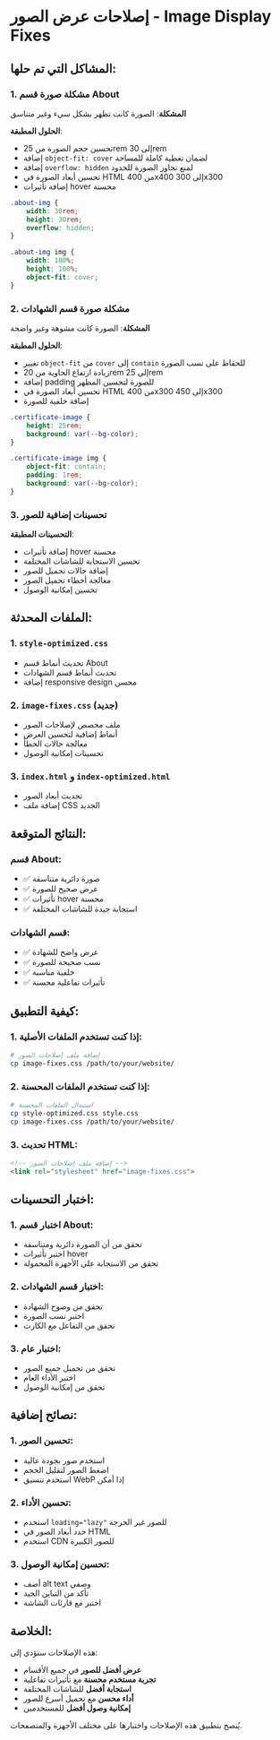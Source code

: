# إصلاحات عرض الصور - Image Display Fixes

## المشاكل التي تم حلها:

### 1. مشكلة صورة قسم About
**المشكلة**: الصورة كانت تظهر بشكل سيء وغير متناسق

**الحلول المطبقة**:
- تحسين حجم الصورة من 25rem إلى 30rem
- إضافة `object-fit: cover` لضمان تغطية كاملة للمساحة
- إضافة `overflow: hidden` لمنع تجاوز الصورة للحدود
- تحسين أبعاد الصورة في HTML من 400x400 إلى 300x300
- إضافة تأثيرات hover محسنة

```css
.about-img {
    width: 30rem;
    height: 30rem;
    overflow: hidden;
}

.about-img img {
    width: 100%;
    height: 100%;
    object-fit: cover;
}
```

### 2. مشكلة صورة قسم الشهادات
**المشكلة**: الصورة كانت مشوهة وغير واضحة

**الحلول المطبقة**:
- تغيير `object-fit` من `cover` إلى `contain` للحفاظ على نسب الصورة
- زيادة ارتفاع الحاوية من 20rem إلى 25rem
- إضافة padding للصورة لتحسين المظهر
- تحسين أبعاد الصورة في HTML من 400x300 إلى 450x300
- إضافة خلفية للصورة

```css
.certificate-image {
    height: 25rem;
    background: var(--bg-color);
}

.certificate-image img {
    object-fit: contain;
    padding: 1rem;
    background: var(--bg-color);
}
```

### 3. تحسينات إضافية للصور
**التحسينات المطبقة**:
- إضافة تأثيرات hover محسنة
- تحسين الاستجابة للشاشات المختلفة
- إضافة حالات تحميل للصور
- معالجة أخطاء تحميل الصور
- تحسين إمكانية الوصول

## الملفات المحدثة:

### 1. `style-optimized.css`
- تحديث أنماط قسم About
- تحديث أنماط قسم الشهادات
- إضافة responsive design محسن

### 2. `image-fixes.css` (جديد)
- ملف مخصص لإصلاحات الصور
- أنماط إضافية لتحسين العرض
- معالجة حالات الخطأ
- تحسينات إمكانية الوصول

### 3. `index.html` و `index-optimized.html`
- تحديث أبعاد الصور
- إضافة ملف CSS الجديد

## النتائج المتوقعة:

### قسم About:
- ✅ صورة دائرية متناسقة
- ✅ عرض صحيح للصورة
- ✅ تأثيرات hover محسنة
- ✅ استجابة جيدة للشاشات المختلفة

### قسم الشهادات:
- ✅ عرض واضح للشهادة
- ✅ نسب صحيحة للصورة
- ✅ خلفية مناسبة
- ✅ تأثيرات تفاعلية محسنة

## كيفية التطبيق:

### 1. إذا كنت تستخدم الملفات الأصلية:
```bash
# إضافة ملف إصلاحات الصور
cp image-fixes.css /path/to/your/website/
```

### 2. إذا كنت تستخدم الملفات المحسنة:
```bash
# استبدال الملفات المحسنة
cp style-optimized.css style.css
cp image-fixes.css /path/to/your/website/
```

### 3. تحديث HTML:
```html
<!-- إضافة ملف إصلاحات الصور -->
<link rel="stylesheet" href="image-fixes.css">
```

## اختبار التحسينات:

### 1. اختبار قسم About:
- تحقق من أن الصورة دائرية ومتناسقة
- اختبر تأثيرات hover
- تحقق من الاستجابة على الأجهزة المحمولة

### 2. اختبار قسم الشهادات:
- تحقق من وضوح الشهادة
- اختبر نسب الصورة
- تحقق من التفاعل مع الكارت

### 3. اختبار عام:
- تحقق من تحميل جميع الصور
- اختبر الأداء العام
- تحقق من إمكانية الوصول

## نصائح إضافية:

### 1. تحسين الصور:
- استخدم صور بجودة عالية
- اضغط الصور لتقليل الحجم
- استخدم تنسيق WebP إذا أمكن

### 2. تحسين الأداء:
- استخدم `loading="lazy"` للصور غير الحرجة
- حدد أبعاد الصور في HTML
- استخدم CDN للصور الكبيرة

### 3. تحسين إمكانية الوصول:
- أضف alt text وصفي
- تأكد من التباين الجيد
- اختبر مع قارئات الشاشة

## الخلاصة:

هذه الإصلاحات ستؤدي إلى:
- **عرض أفضل للصور** في جميع الأقسام
- **تجربة مستخدم محسنة** مع تأثيرات تفاعلية
- **استجابة أفضل** للشاشات المختلفة
- **أداء محسن** مع تحميل أسرع للصور
- **إمكانية وصول أفضل** للمستخدمين

يُنصح بتطبيق هذه الإصلاحات واختبارها على مختلف الأجهزة والمتصفحات. 